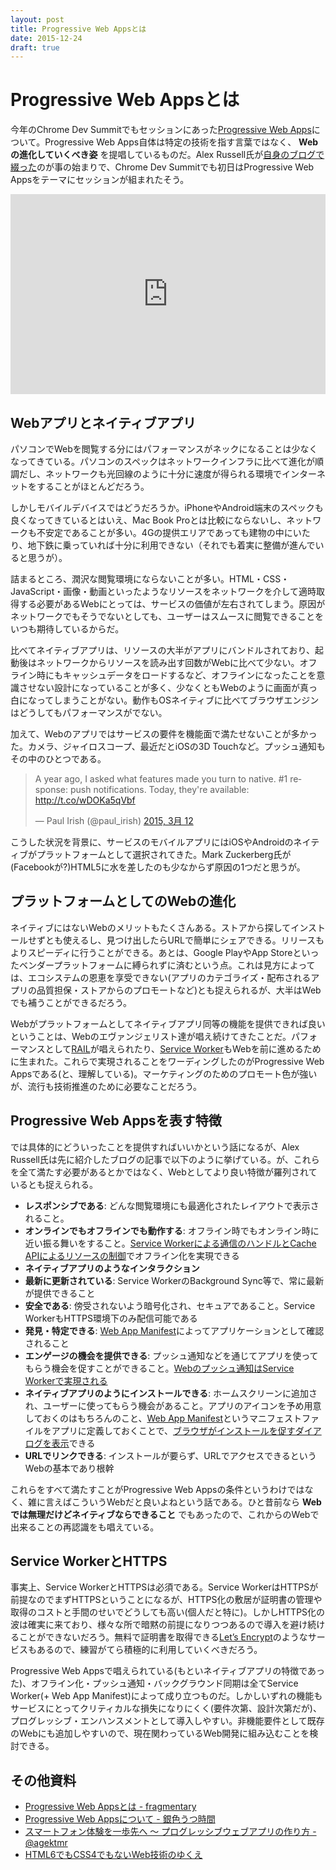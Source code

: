 ```yaml
---
layout: post
title: Progressive Web Appsとは
date: 2015-12-24
draft: true
---
```


# Progressive Web Appsとは

今年のChrome Dev Summitでもセッションにあった[Progressive Web Apps](https://www.youtube.com/watch?v=MyQ8mtR9WxI)について。Progressive Web Apps自体は特定の技術を指す言葉ではなく、 **Webの進化していくべき姿** を提唱しているものだ。Alex Russell氏が[自身のブログで綴った](https://infrequently.org/2015/06/progressive-apps-escaping-tabs-without-losing-our-soul/)のが事の始まりで、Chrome Dev Summitでも初日はProgressive Web Appsをテーマにセッションが組まれたそう。

<iframe width="100%" height="320" src="https://www.youtube.com/embed/MyQ8mtR9WxI" frameborder="0" allowfullscreen></iframe>

## Webアプリとネイティブアプリ

パソコンでWebを閲覧する分にはパフォーマンスがネックになることは少なくなってきている。パソコンのスペックはネットワークインフラに比べて進化が順調だし、ネットワークも光回線のように十分に速度が得られる環境でインターネットをすることがほとんどだろう。

しかしモバイルデバイスではどうだろうか。iPhoneやAndroid端末のスペックも良くなってきているとはいえ、Mac Book Proとは比較にならないし、ネットワークも不安定であることが多い。4Gの提供エリアであっても建物の中にいたり、地下鉄に乗っていれば十分に利用できない（それでも着実に整備が進んでいると思うが）。

詰まるところ、潤沢な閲覧環境にならないことが多い。HTML・CSS・JavaScript・画像・動画といったようなリソースをネットワークを介して適時取得する必要があるWebにとっては、サービスの価値が左右されてしまう。原因がネットワークでもそうでないとしても、ユーザーはスムースに閲覧できることをいつも期待しているからだ。

比べてネイティブアプリは、リソースの大半がアプリにバンドルされており、起動後はネットワークからリソースを読み出す回数がWebに比べて少ない。オフライン時にもキャッシュデータをロードするなど、オフラインになったことを意識させない設計になっていることが多く、少なくともWebのように画面が真っ白になってしまうことがない。動作もOSネイティブに比べてブラウザエンジンはどうしてもパフォーマンスがでない。

加えて、Webのアプリではサービスの要件を機能面で満たせないことが多かった。カメラ、ジャイロスコープ、最近だとiOSの3D Touchなど。プッシュ通知もその中のひとつである。

<blockquote class="twitter-tweet" lang="ja"><p lang="en" dir="ltr">A year ago, I asked what features made you turn to native. #1 response: push notifications. Today, they&#39;re available: <a href="http://t.co/wDOKa5qVbf">http://t.co/wDOKa5qVbf</a></p>&mdash; Paul Irish (@paul_irish) <a href="https://twitter.com/paul_irish/status/576089864514326528">2015, 3月 12</a></blockquote>

こうした状況を背景に、サービスのモバイルアプリにはiOSやAndroidのネイティブがプラットフォームとして選択されてきた。Mark Zuckerberg氏が(Facebookが?)HTML5に水を差したのも少なからず原因の1つだと思うが。

## プラットフォームとしてのWebの進化

ネイティブにはないWebのメリットもたくさんある。ストアから探してインストールせずとも使えるし、見つけ出したらURLで簡単にシェアできる。リリースもよりスピーディに行うことができる。あとは、Google PlayやApp Storeといったベンダープラットフォームに縛られずに済むという点。これは見方によっては、エコシステムの恩恵を享受できない(アプリのカテゴライズ・配布されるアプリの品質担保・ストアからのプロモートなど)とも捉えられるが、大半はWebでも補うことができるだろう。

Webがプラットフォームとしてネイティブアプリ同等の機能を提供できれば良いということは、Webのエヴァンジェリスト達が唱え続けてきたことだ。パフォーマンスとして[RAIL](https://havelog.ayumusato.com/develop/performance/e664-rail_performance_model.html)が唱えられたり、[Service Worker](https://1000ch.net/posts/2014/service-worker-internals.html)もWebを前に進めるために生まれた。これらで実現されることをワーディングしたのがProgressive Web Appsである(と、理解している)。マーケティングのためのプロモート色が強いが、流行も技術推進のために必要なことだろう。

## Progressive Web Appsを表す特徴

では具体的にどういったことを提供すればいいかという話になるが、Alex Russell氏は先に紹介したブログの記事で以下のように挙げている。が、これらを全て満たす必要があるとかではなく、Webとしてより良い特徴が羅列されているとも捉えられる。

  - **レスポンシブである**: どんな閲覧環境にも最適化されたレイアウトで表示されること。
  - **オンラインでもオフラインでも動作する**: オフライン時でもオンライン時に近い振る舞いをすること。[Service Workerによる通信のハンドルとCache APIによるリソースの制御](https://1000ch.net/posts/2015/service-worker-passive-cache.html)でオフライン化を実現できる
  - **ネイティブアプリのようなインタラクション**
  - **最新に更新されている**: Service WorkerのBackground Sync等で、常に最新が提供できること
  - **安全である**: 傍受されないよう暗号化され、セキュアであること。Service WorkerもHTTPS環境下のみ配信可能である
  - **発見・特定できる**: [Web App Manifest](https://w3c.github.io/manifest/)によってアプリケーションとして確認されること
  - **エンゲージの機会を提供できる**: プッシュ通知などを通じてアプリを使ってもらう機会を促すことができること。[Webのプッシュ通知はService Workerで実現される](https://1000ch.net/posts/2015/service-worker-push-notification.html)
  - **ネイティブアプリのようにインストールできる**: ホームスクリーンに追加され、ユーザーに使ってもらう機会があること。アプリのアイコンを予め用意しておくのはもちろんのこと、[Web App Manifest](https://w3c.github.io/manifest/)というマニフェストファイルをアプリに定義しておくことで、[ブラウザがインストールを促すダイアログを表示](https://developers.google.com/web/updates/2015/03/increasing-engagement-with-app-install-banners-in-chrome-for-android)できる
  - **URLでリンクできる**: インストールが要らず、URLでアクセスできるというWebの基本であり根幹

これらをすべて満たすことがProgressive Web Appsの条件というわけではなく、雑に言えばこういうWebだと良いよねという話である。ひと昔前なら **Webでは無理だけどネイティブならできること** でもあったので、これからのWebで出来ることの再認識をも唱えている。

## Service WorkerとHTTPS

事実上、Service WorkerとHTTPSは必須である。Service WorkerはHTTPSが前提なのでまずHTTPSということになるが、HTTPS化の敷居が証明書の管理や取得のコストと手間のせいでどうしても高い(個人だと特に)。しかしHTTPS化の波は確実に来ており、様々な所で暗黙の前提になりつつあるので導入を避け続けることができないだろう。無料で証明書を取得できる[Let’s Encrypt](https://letsencrypt.org)のようなサービスもあるので、練習がてら積極的に利用していくべきだろう。

Progressive Web Appsで唱えられている(もといネイティブアプリの特徴であった)、オフライン化・プッシュ通知・バックグラウンド同期は全てService Worker(+ Web App Manifest)によって成り立つものだ。しかしいずれの機能もサービスにとってクリティカルな損失になりにくく(要件次第、設計次第だが)、プログレッシブ・エンハンスメントとして導入しやすい。非機能要件として既存のWebにも追加しやすいので、現在関わっているWeb開発に組み込むことを検討できる。

## その他資料

- [Progressive Web Appsとは - fragmentary](http://myakura.hatenablog.com/entry/2015/11/18/053939)
- [Progressive Web Appsについて - 銀色うつ時間](http://sisidovski.hatenablog.com/entry/2015/12/04/120633)
- [スマートフォン体験を一歩先へ 〜 プログレッシブウェブアプリの作り方 - @agektmr](https://docs.google.com/presentation/d/1VcXsKDaCUpf2SS35WNcrKslkK6PcXxWsnhcKiLfWCXs)
- [HTML6でもCSS4でもないWeb技術のゆくえ](https://speakerdeck.com/ahomu/html6-demo-css4-demonai-web-ji-shu-falseyukue?slide=85)